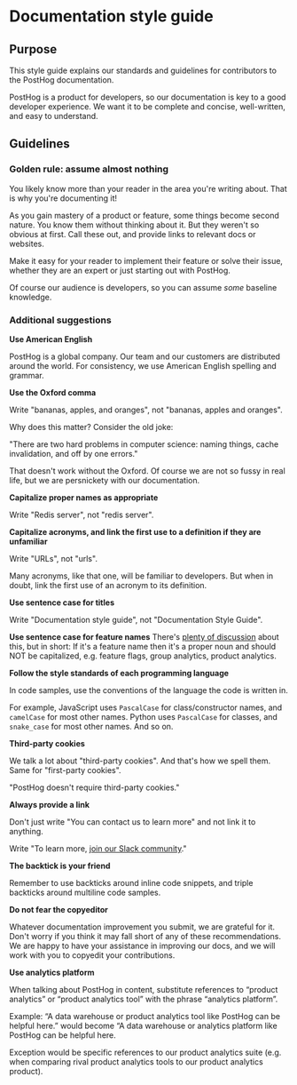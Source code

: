 # Documentation style guide

## Purpose

This style guide explains our standards and guidelines for contributors to the PostHog documentation.

PostHog is a product for developers, so our documentation is key to a good developer experience. We want it to be complete and concise, well-written, and easy to understand.

## Guidelines

### Golden rule: assume almost nothing

You likely know more than your reader in the area you're writing about. That is why you're documenting it!

As you gain mastery of a product or feature, some things become second nature. You know them without thinking about it. But they weren't so obvious at first. Call these out, and provide links to relevant docs or websites.

Make it easy for your reader to implement their feature or solve their issue, whether they are an expert or just starting out with PostHog.

Of course our audience is developers, so you can assume _some_ baseline knowledge.

### Additional suggestions

**Use American English**

PostHog is a global company. Our team and our customers are distributed around the world. For consistency, we use American English spelling and grammar.

**Use the Oxford comma** 

Write "bananas, apples, and oranges", not "bananas, apples and oranges".

Why does this matter? Consider the old joke:

"There are two hard problems in computer science: naming things, cache invalidation, and off by one errors."

That doesn't work without the Oxford. Of course we are not so fussy in real life, but we are persnickety with our documentation.

**Capitalize proper names as appropriate**

Write "Redis server", not "redis server".

**Capitalize acronyms, and link the first use to a definition if they are unfamiliar**

Write "URLs", not "urls".

Many acronyms, like that one, will be familiar to developers. But when in doubt, link the first use of an acronym to its definition.

**Use sentence case for titles**

Write "Documentation style guide", not "Documentation Style Guide". 

**Use sentence case for feature names**
There's [plenty of discussion](https://github.com/PostHog/posthog/issues/7648) about this, but in short: If it's a feature name then it's a proper noun and should NOT be capitalized, e.g. feature flags, group analytics, product analytics.  

**Follow the style standards of each programming language**

In code samples, use the conventions of the language the code is written in.

For example, JavaScript uses `PascalCase` for class/constructor names, and `camelCase` for most other names. Python uses `PascalCase` for classes, and `snake_case` for most other names. And so on.

**Third-party cookies**

We talk a lot about "third-party cookies". And that's how we spell them. Same for "first-party cookies". 

"PostHog doesn't require third-party cookies."

**Always provide a link**

Don't just write "You can contact us to learn more" and not link it to anything.

Write "To learn more, [join our Slack community](https://posthog.com/slack)."

**The backtick is your friend**

Remember to use backticks around inline code snippets, and triple backticks around multiline code samples.

**Do not fear the copyeditor**

Whatever documentation improvement you submit, we are grateful for it. Don't worry if you think it may fall short of any of these recommendations. We are happy to have your assistance in improving our docs, and we will work with you to copyedit your contributions.

**Use analytics platform**

When talking about PostHog in content, substitute references to “product analytics” or “product analytics tool” with the phrase “analytics platform”.

Example: “A data warehouse or product analytics tool like PostHog can be helpful here.” would become “A data warehouse or analytics platform like PostHog can be helpful here.

Exception would be specific references to our product analytics suite (e.g. when comparing rival product analytics tools to our product analytics product).

